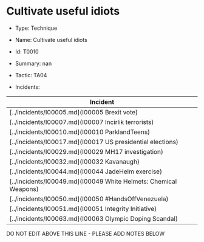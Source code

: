 # Cultivate useful idiots

* Type: Technique

* Name: Cultivate useful idiots

* Id: T0010

* Summary: nan

* Tactic: TA04

* Incidents:

| Incident |
| --------- |
| [../incidents/I00005.md](I00005 Brexit vote) |
| [../incidents/I00007.md](I00007 Incirlik terrorists) |
| [../incidents/I00010.md](I00010 ParklandTeens) |
| [../incidents/I00017.md](I00017 US presidential elections) |
| [../incidents/I00029.md](I00029 MH17 investigation) |
| [../incidents/I00032.md](I00032 Kavanaugh) |
| [../incidents/I00044.md](I00044 JadeHelm exercise) |
| [../incidents/I00049.md](I00049 White Helmets: Chemical Weapons) |
| [../incidents/I00050.md](I00050 #HandsOffVenezuela) |
| [../incidents/I00051.md](I00051 Integrity Initiative) |
| [../incidents/I00063.md](I00063 Olympic Doping Scandal) |

DO NOT EDIT ABOVE THIS LINE - PLEASE ADD NOTES BELOW
